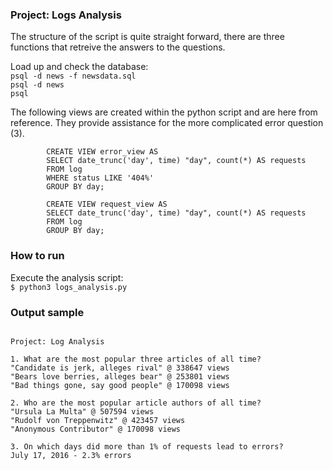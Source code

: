 ### Project: Logs Analysis

The structure of the script is quite straight forward, there are three functions that retreive the answers to the questions.  

Load up and check the database:  
`psql -d news -f newsdata.sql`  
`psql -d news`  
`psql`  

The following views are created within the python script and are here from reference. They provide assistance for the more complicated error question (3).  

```
        CREATE VIEW error_view AS
        SELECT date_trunc('day', time) "day", count(*) AS requests
        FROM log
        WHERE status LIKE '404%'
        GROUP BY day;
```
```
        CREATE VIEW request_view AS
        SELECT date_trunc('day', time) "day", count(*) AS requests
        FROM log
        GROUP BY day;
```

### How to run

Execute the analysis script:  
`$ python3 logs_analysis.py`

### Output sample
```

Project: Log Analysis

1. What are the most popular three articles of all time?
"Candidate is jerk, alleges rival" @ 338647 views
"Bears love berries, alleges bear" @ 253801 views
"Bad things gone, say good people" @ 170098 views

2. Who are the most popular article authors of all time?
"Ursula La Multa" @ 507594 views
"Rudolf von Treppenwitz" @ 423457 views
"Anonymous Contributor" @ 170098 views

3. On which days did more than 1% of requests lead to errors?
July 17, 2016 - 2.3% errors

```
